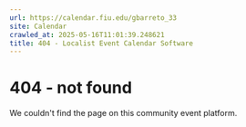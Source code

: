 ```yaml
---
url: https://calendar.fiu.edu/gbarreto_33
site: Calendar
crawled_at: 2025-05-16T11:01:39.248621
title: 404 - Localist Event Calendar Software
---
```


# 404 - not found
We couldn't find the page on this community event platform.
